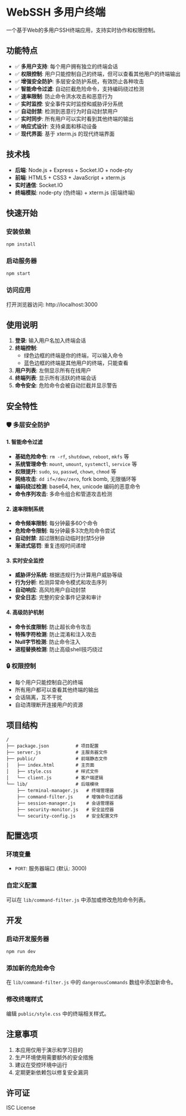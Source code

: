 # WebSSH 多用户终端

一个基于Web的多用户SSH终端应用，支持实时协作和权限控制。

## 功能特点

- ✅ **多用户支持**: 每个用户拥有独立的终端会话
- ✅ **权限控制**: 用户只能控制自己的终端，但可以查看其他用户的终端输出
- ✅ **增强安全防护**: 多层安全防护系统，有效防止各种攻击
- ✅ **智能命令过滤**: 自动拦截危险命令，支持编码绕过检测
- ✅ **速率限制**: 防止命令洪水攻击和恶意行为
- ✅ **实时监控**: 安全事件实时监控和威胁评分系统
- ✅ **自动封禁**: 检测到恶意行为时自动封禁用户
- ✅ **实时同步**: 所有用户可以实时看到其他终端的输出
- ✅ **响应式设计**: 支持桌面和移动设备
- ✅ **现代界面**: 基于 xterm.js 的现代终端界面

## 技术栈

- **后端**: Node.js + Express + Socket.IO + node-pty
- **前端**: HTML5 + CSS3 + JavaScript + xterm.js
- **实时通信**: Socket.IO
- **终端模拟**: node-pty (伪终端) + xterm.js (前端终端)

## 快速开始

### 安装依赖

```bash
npm install
```

### 启动服务器

```bash
npm start
```

### 访问应用

打开浏览器访问: http://localhost:3000

## 使用说明

1. **登录**: 输入用户名加入终端会话
2. **终端控制**:
   - 绿色边框的终端是你的终端，可以输入命令
   - 蓝色边框的终端是其他用户的终端，只能查看
3. **用户列表**: 左侧显示所有在线用户
4. **终端列表**: 显示所有活跃的终端会话
5. **命令安全**: 危险命令会被自动拦截并显示警告

## 安全特性

### 🛡️ 多层安全防护

#### 1. 智能命令过滤
- **基础危险命令**: `rm -rf`, `shutdown`, `reboot`, `mkfs` 等
- **系统管理命令**: `mount`, `umount`, `systemctl`, `service` 等
- **权限提升**: `sudo`, `su`, `passwd`, `chown`, `chmod` 等
- **网络攻击**: `dd if=/dev/zero`, fork bomb, 无限循环等
- **编码绕过检测**: base64, hex, unicode 编码的恶意命令
- **命令序列攻击**: 多命令组合和管道攻击检测

#### 2. 速率限制系统
- **命令频率限制**: 每分钟最多60个命令
- **危险命令限制**: 每分钟最多3次危险命令尝试
- **自动封禁**: 超过限制自动临时封禁5分钟
- **渐进式惩罚**: 重复违规时间递增

#### 3. 实时安全监控
- **威胁评分系统**: 根据违规行为计算用户威胁等级
- **行为分析**: 检测异常命令模式和攻击序列
- **自动响应**: 高风险用户自动封禁
- **安全日志**: 完整的安全事件记录和审计

#### 4. 高级防护机制
- **命令长度限制**: 防止超长命令攻击
- **特殊字符检测**: 防止混淆和注入攻击
- **Null字节检测**: 防止命令注入
- **进程替换检测**: 防止高级shell技巧绕过

### 🔒 权限控制

- 每个用户只能控制自己的终端
- 所有用户都可以查看其他终端的输出
- 会话隔离，互不干扰
- 自动清理断开连接用户的资源

## 项目结构

```
/
├── package.json          # 项目配置
├── server.js             # 主服务器文件
├── public/               # 前端静态文件
│   ├── index.html        # 主页面
│   ├── style.css         # 样式文件
│   └── client.js         # 客户端逻辑
└── lib/                  # 后端模块
    ├── terminal-manager.js   # 终端管理器
    ├── command-filter.js     # 增强命令过滤器
    ├── session-manager.js    # 会话管理器
    ├── security-monitor.js   # 安全监控器
    └── security-config.js    # 安全配置文件
```

## 配置选项

### 环境变量

- `PORT`: 服务器端口 (默认: 3000)

### 自定义配置

可以在 `lib/command-filter.js` 中添加或修改危险命令列表。

## 开发

### 启动开发服务器

```bash
npm run dev
```

### 添加新的危险命令

在 `lib/command-filter.js` 中的 `dangerousCommands` 数组中添加新命令。

### 修改终端样式

编辑 `public/style.css` 中的终端相关样式。

## 注意事项

1. 本应用仅用于演示和学习目的
2. 生产环境使用需要额外的安全措施
3. 建议在受控环境中运行
4. 定期更新依赖包以修复安全漏洞

## 许可证

ISC License